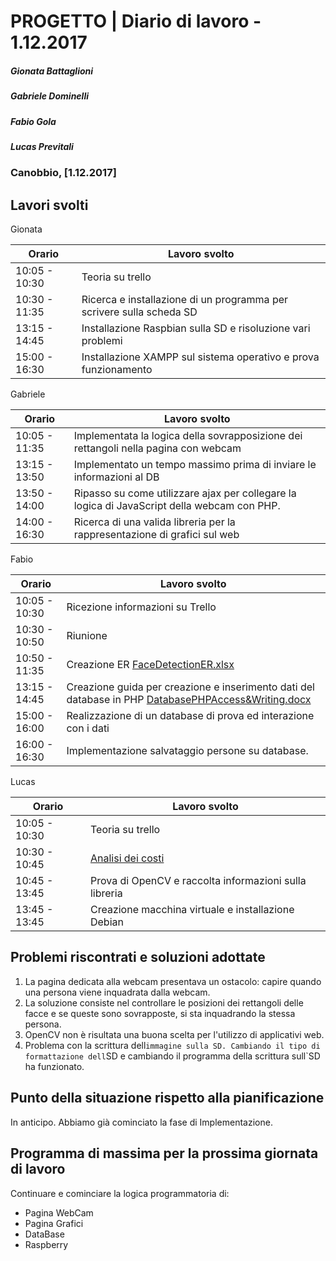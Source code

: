 # PROGETTO | Diario di lavoro - 1.12.2017
##### Gionata Battaglioni
##### Gabriele Dominelli
##### Fabio Gola
##### Lucas Previtali
### Canobbio, [1.12.2017]

## Lavori svolti
Gionata


|Orario        |Lavoro svolto                 |
|--------------|------------------------------|
|10:05 - 10:30 |Teoria su trello			        |
|10:30 - 11:35 |Ricerca e installazione di un programma per scrivere sulla scheda SD|                   
|13:15 - 14:45 |Installazione Raspbian sulla SD e risoluzione vari problemi|
|15:00 - 16:30 |Installazione XAMPP sul sistema operativo e prova funzionamento|

Gabriele

|Orario        |Lavoro svolto                 |
|--------------|------------------------------|
|10:05 - 11:35 |Implementata la logica della sovrapposizione dei rettangoli nella pagina con webcam			        |
|13:15 - 13:50 |Implementato un tempo massimo prima di inviare le informazioni al DB|
|13:50 - 14:00 |Ripasso su come utilizzare ajax per collegare la logica di JavaScript della webcam con PHP.|
|14:00 - 16:30 |Ricerca di una valida libreria per la rappresentazione di grafici sul web|


Fabio

|Orario        |Lavoro svolto                 |
|--------------|------------------------------|
|10:05 - 10:30 |Ricezione informazioni su Trello						      |
|10:30 - 10:50 |Riunione						      |
|10:50 - 11:35 |Creazione ER [FaceDetectionER.xlsx](../FaceDetectionER.xlsx)|                           
|13:15 - 14:45 |Creazione guida per creazione e inserimento dati del database in PHP  [DatabasePHPAccess&Writing.docx](../DatabasePHPAccess&Writing.docx)|
|15:00 - 16:00 |Realizzazione di un database di prova ed interazione con i dati|
|16:00 - 16:30 |Implementazione salvataggio persone su database.|


Lucas


|Orario        |Lavoro svolto                 |
|--------------|------------------------------|
|10:05 - 10:30 |Teoria su trello			        |
|10:30 - 10:45 |[Analisi dei costi](../I3_COSTI_PROG2.md)|
|10:45 - 13:45 |Prova di OpenCV e raccolta informazioni sulla libreria|
|13:45 - 13:45 |Creazione macchina virtuale e installazione Debian|



##  Problemi riscontrati e soluzioni adottate
1. La pagina dedicata alla webcam presentava un ostacolo: capire quando una persona viene inquadrata dalla webcam.
2. La soluzione consiste nel controllare le posizioni dei rettangoli delle facce e se queste sono sovrapposte, si sta inquadrando la stessa persona.
1. OpenCV non è risultata una buona scelta per l'utilizzo di applicativi web.
4. Problema con la scrittura dell`immagine sulla SD. Cambiando il tipo di formattazione dell`SD e cambiando il programma della scrittura sull`SD ha funzionato.

##  Punto della situazione rispetto alla pianificazione
In anticipo. Abbiamo già cominciato la fase di Implementazione.

## Programma di massima per la prossima giornata di lavoro
Continuare e cominciare la logica programmatoria di:
- Pagina WebCam
- Pagina Grafici
- DataBase
- Raspberry
